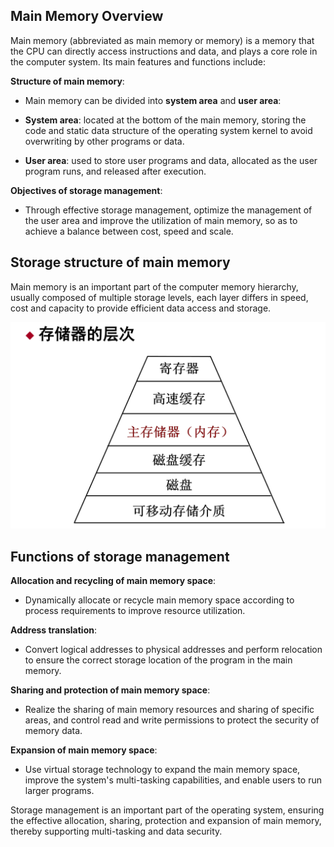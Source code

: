 ## Main Memory Overview

Main memory (abbreviated as main memory or memory) is a memory that the CPU can directly access instructions and data, and plays a core role in the computer system. Its main features and functions include:

**Structure of main memory**:

- Main memory can be divided into **system area** and **user area**:

- **System area**: located at the bottom of the main memory, storing the code and static data structure of the operating system kernel to avoid overwriting by other programs or data.

- **User area**: used to store user programs and data, allocated as the user program runs, and released after execution.

**Objectives of storage management**:

- Through effective storage management, optimize the management of the user area and improve the utilization of main memory, so as to achieve a balance between cost, speed and scale.

## Storage structure of main memory

Main memory is an important part of the computer memory hierarchy, usually composed of multiple storage levels, each layer differs in speed, cost and capacity to provide efficient data access and storage.

![Memory hierarchy](../../photos/ccqdcc.png)

## Functions of storage management

**Allocation and recycling of main memory space**:

- Dynamically allocate or recycle main memory space according to process requirements to improve resource utilization.

**Address translation**:

- Convert logical addresses to physical addresses and perform relocation to ensure the correct storage location of the program in the main memory.

**Sharing and protection of main memory space**:

- Realize the sharing of main memory resources and sharing of specific areas, and control read and write permissions to protect the security of memory data.

**Expansion of main memory space**:

- Use virtual storage technology to expand the main memory space, improve the system's multi-tasking capabilities, and enable users to run larger programs.

Storage management is an important part of the operating system, ensuring the effective allocation, sharing, protection and expansion of main memory, thereby supporting multi-tasking and data security.